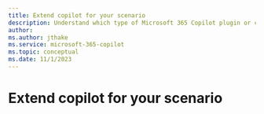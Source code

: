 ```yaml
---
title: Extend copilot for your scenario
description: Understand which type of Microsoft 365 Copilot plugin or connector works best for your business use case
author:
ms.author: jthake
ms.service: microsoft-365-copilot
ms.topic: conceptual
ms.date: 11/1/2023
---
```


# Extend copilot for your scenario
